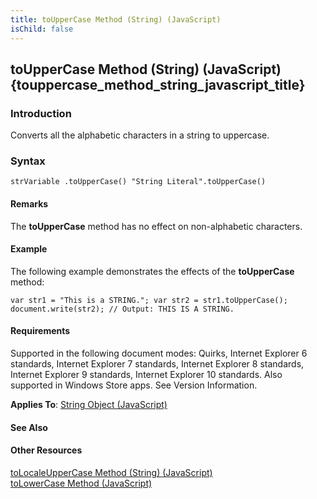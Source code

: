 ```yaml
---
title: toUpperCase Method (String) (JavaScript)
isChild: false
---
```


## toUpperCase Method (String) (JavaScript) {touppercase_method_string_javascript_title}

### Introduction 

 Converts all the alphabetic characters in a string to uppercase.

### Syntax 

```
strVariable .toUpperCase() "String Literal".toUpperCase()
```

#### Remarks 

<div id="languageReferenceRemarksSection" class="section" name="collapseableSection" style="">
  <p xmlns:util="util">
    The <b>toUpperCase</b> method has no effect on non-alphabetic characters.
  </p>
</div>

#### Example 

<p xmlns:util="util">
  The following example demonstrates the effects of the <b>toUpperCase</b> method:
</p>

```
var str1 = "This is a STRING."; var str2 = str1.toUpperCase(); document.write(str2); // Output: THIS IS A STRING.
```

#### Requirements 

<div id="requirementsTitleSection" class="section" name="collapseableSection" style="">
  <p xmlns:util="util"></p>
  <p>
    Supported in the following document modes: Quirks, Internet Explorer 6 standards, Internet Explorer 7 standards, Internet Explorer 8 standards, Internet Explorer 9 standards, Internet Explorer 10
    standards. Also supported in Windows Store apps. See Version Information.
  </p>
  <p xmlns:util="util">
    <b>Applies To</b>: <span sdata="link"><a href="8063ecd5-5778-4e87-b985-b21420171914.htm">String Object (JavaScript)</a></span>
  </p>
</div>

#### See Also 

<div id="seeAlsoSection" class="section" name="collapseableSection" style="">
  <h4 class="subHeading">
    Other Resources
  </h4>
  <div class="seeAlsoStyle">
    <span sdata="link" xmlns:util="util"><a href="e927adb6-475e-44b2-91f7-cedda10a39b0.htm">toLocaleUpperCase Method (String) (JavaScript)</a></span>
  </div>
  <div class="seeAlsoStyle">
    <span sdata="link" xmlns:util="util"><a href="dfd543b9-3e7a-4f83-a391-9cde109ad6bc.htm">toLowerCase Method (JavaScript)</a></span>
  </div>
</div>

